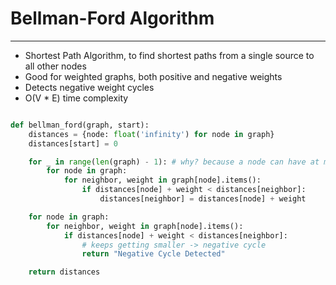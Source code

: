 # Bellman-Ford Algorithm

---

- Shortest Path Algorithm, to find shortest paths from a single source to all other nodes
- Good for weighted graphs, both positive and negative weights
- Detects negative weight cycles
- O(V * E) time complexity

```python

def bellman_ford(graph, start):
    distances = {node: float('infinity') for node in graph}
    distances[start] = 0

    for _ in range(len(graph) - 1): # why? because a node can have at most V - 1 edges
        for node in graph:
            for neighbor, weight in graph[node].items():
                if distances[node] + weight < distances[neighbor]:
                    distances[neighbor] = distances[node] + weight

    for node in graph:
        for neighbor, weight in graph[node].items():
            if distances[node] + weight < distances[neighbor]:
                # keeps getting smaller -> negative cycle
                return "Negative Cycle Detected"

    return distances

```